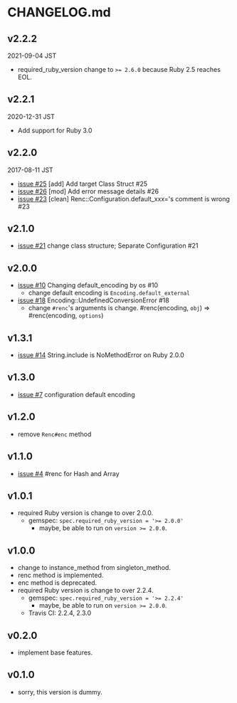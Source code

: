 # CHANGELOG.md

## v2.2.2

2021-09-04 JST

- required_ruby_version change to `>= 2.6.0` because Ruby 2.5 reaches EOL.

## v2.2.1

2020-12-31 JST

- Add support for Ruby 3.0

## v2.2.0

2017-08-11 JST

- [issue #25](https://github.com/k-ta-yamada/renc/issues/25)
  [add] Add target Class Struct #25
- [issue #26](https://github.com/k-ta-yamada/renc/issues/26)
  [mod] Add error message details #26
- [issue #23](https://github.com/k-ta-yamada/renc/issues/23)
  [clean] Renc::Configuration.default_xxx='s comment is wrong #23

## v2.1.0

- [issue #21](https://github.com/k-ta-yamada/renc/issues/21)
  change class structure; Separate Configuration #21

## v2.0.0

- [issue #10](https://github.com/k-ta-yamada/renc/issues/10)
  Changing default_encoding by os #10
  - change default encoding is `Encoding.default_external`
- [issue #18](https://github.com/k-ta-yamada/renc/issues/18)
  Encoding::UndefinedConversionError #18
  - change `#renc`'s arguments is change.
    #renc(encoding, `obj`) => #renc(encoding, `options`)

## v1.3.1

- [issue #14](https://github.com/k-ta-yamada/renc/issues/14)
  String.include is NoMethodError on Ruby 2.0.0

## v1.3.0

- [issue #7](https://github.com/k-ta-yamada/renc/issues/7)
  configuration default encoding

## v1.2.0

- remove `Renc#enc` method

## v1.1.0

- [issue #4](https://github.com/k-ta-yamada/renc/issues/4)
  #renc for Hash and Array

## v1.0.1

- required Ruby version is change to over 2.0.0.
  - gemspec: `spec.required_ruby_version = '>= 2.0.0'`
    - maybe, be able to run on `version >= 2.0.0`.

## v1.0.0

- change to instance_method from singleton_method.
- renc method is implemented.
- enc method is deprecated.
- required Ruby version is change to over 2.2.4.
  - gemspec: `spec.required_ruby_version = '>= 2.2.4'`
    - maybe, be able to run on `version >= 2.0.0`.
  - Travis CI: 2.2.4, 2.3.0

## v0.2.0

- implement base features.

## v0.1.0

- sorry, this version is dummy.
